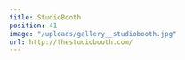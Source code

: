 ```yaml
---
title: StudioBooth
position: 41
image: "/uploads/gallery__studiobooth.jpg"
url: http://thestudiobooth.com/
---
```


